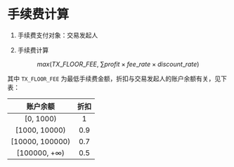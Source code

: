 # 手续费计算

1. 手续费支付对象：交易发起人

2. 手续费计算

$$
max(TX\_FLOOR\_FEE, \ \sum profit \times fee\_rate \times discount\_rate)
$$

其中 `TX_FLOOR_FEE` 为最低手续费金额，折扣与交易发起人的账户余额有关，见下表：

|    账户余额     | 折扣 |
| :-------------: | :--: |
|    [0, 1000)    |  1   |
|  [1000, 10000)  | 0.9  |
| [10000, 100000) | 0.7  |
|  [100000, +∞)   | 0.5  |
